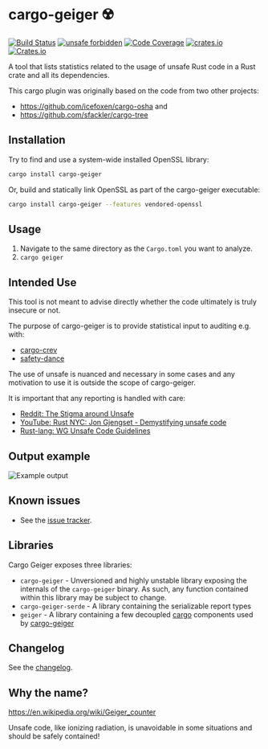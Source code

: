 cargo-geiger ☢️ 
===============

[![Build Status](https://dev.azure.com/cargo-geiger/cargo-geiger/_apis/build/status/rust-secure-code.cargo-geiger?branchName=master)](https://dev.azure.com/cargo-geiger/cargo-geiger/_build/latest?definitionId=1&branchName=master)
[![unsafe forbidden](https://img.shields.io/badge/unsafe-forbidden-success.svg)](https://github.com/rust-secure-code/safety-dance/)
[![Code Coverage](https://img.shields.io/azure-devops/coverage/cargo-geiger/cargo-geiger/2/master)](https://img.shields.io/azure-devops/coverage/cargo-geiger/cargo-geiger/2/master)
[![crates.io](https://img.shields.io/crates/v/cargo-geiger.svg)](https://crates.io/crates/cargo-geiger)
[![Crates.io](https://img.shields.io/crates/d/cargo-geiger?label=cargo%20installs)](https://crates.io/crates/cargo-geiger)

A tool that lists statistics related to the usage of unsafe Rust code in a Rust
crate and all its dependencies.

This cargo plugin was originally based on the code from two other projects:
* <https://github.com/icefoxen/cargo-osha> and
* <https://github.com/sfackler/cargo-tree>

Installation
------------

Try to find and use a system-wide installed OpenSSL library:

```bash
cargo install cargo-geiger
```

Or, build and statically link OpenSSL as part of the cargo-geiger executable:

```bash
cargo install cargo-geiger --features vendored-openssl
```

Usage
-----

1. Navigate to the same directory as the `Cargo.toml` you want to analyze.
2. `cargo geiger`

Intended Use
------------

This tool is not meant to advise directly whether the code ultimately is truly insecure or not.

The purpose of cargo-geiger is to provide statistical input to auditing e.g. with:

- [cargo-crev](https://crates.io/crates/cargo-crev)
- [safety-dance](https://github.com/rust-secure-code/safety-dance)

The use of unsafe is nuanced and necessary in some cases and any motivation to use it is outside the scope of cargo-geiger.

It is important that any reporting is handled with care:

- [Reddit: The Stigma around Unsafe](https://www.reddit.com/r/rust/comments/y1u068/the_stigma_around_unsafe/)
- [YouTube: Rust NYC: Jon Gjengset - Demystifying unsafe code](https://youtu.be/QAz-maaH0KM)
- [Rust-lang: WG Unsafe Code Guidelines](https://github.com/rust-lang/unsafe-code-guidelines)

Output example
--------------

![Example output](https://user-images.githubusercontent.com/3704611/53132247-845f7080-356f-11e9-9c76-a9498d4a744b.png)

Known issues
------------

 - See the [issue tracker](https://github.com/rust-secure-code/cargo-geiger/issues).

Libraries
---------

Cargo Geiger exposes three libraries:

 - `cargo-geiger` - Unversioned and highly unstable library exposing the internals of the `cargo-geiger` binary. As such, any function contained within this library may be subject to change.
 - `cargo-geiger-serde` - A library containing the serializable report types
 - `geiger` - A library containing a few decoupled [cargo] components used by [cargo-geiger]

Changelog
---------

See the [changelog].

[cargo]: https://crates.io/crates/cargo
[cargo-geiger]: https://crates.io/crates/cargo-geiger
[changelog]: https://github.com/rust-secure-code/cargo-geiger/blob/master/CHANGELOG.md

Why the name?
-------------

<https://en.wikipedia.org/wiki/Geiger_counter>

Unsafe code, like ionizing radiation, is unavoidable in some situations and should be safely contained!

